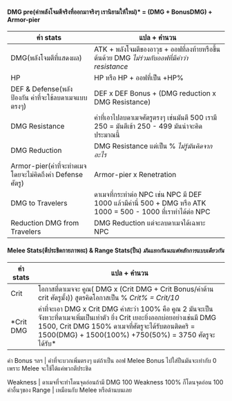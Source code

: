 
#### DMG pre(ค่าพลังโจมตีจริงที่ออกมาจริงๆ เรานิยามให้ใหม่)* = (DMG + BonusDMG) + Armor-pier
ค่า stats | แปล + คำนวน
------------ | -------------
DMG(พลังโจมตีที่แสดงผล) | ATK + พลังโจมตีของอาวุธ + ออฟที่ลงท้ายหรือขึ้นต้นด้วย DMG *ไม่ร่วมกับออฟที่มีคำว่า resistance*
HP | HP หรือ HP + ออฟที่เป็น +HP%
DEF & Defense(พลังป้องกัน ค่าที่จะใช้ลบดาเมจแบบตรงๆ) | DEF x DEF Bonus + (DMG reduction x DMG Resistance)
DMG Resistance | ค่าที่เอาไปลบดาเมจศัตรูตรงๆ เช่นมันตี 500 เรามี 250 = มันตีเข้า 250 - 499 มันน่าจะคิดประมาณนี้
DMG Reduction | DMG Resistance แต่เป็น % *ไม่รู้มันคิดจากอะไร*
Armor-pier(ค่าที่จะทำดเมจโดยจะไม่คิดถึงค่า Defense ศัตรู) | Armor-pier x Renetration
DMG to Travelers | ดาเมจที่กระทำต่อ NPC เช่น NPC มี DEF 1000 แล้วมีค่านี่ 500 + DMG หรือ ATK 1000 = 500 - 1000 ที่เราทำได้ต่อ NPC
Reduction DMG from Travelers | DMG Reduction แต่จะลบดาเมจได้เฉพาะ NPC

#### Melee Stats(ตีประชิดกายภาพอะ) & Range Stats(ปืน) *มันแยกกันนะแต่หลักการแบบเดียวกัน*
ค่า stats | แปล + คำนวน
------------ | -------------
Crit | โอกาสที่ดาเมจจะ คูณ( DMG x (Crit DMG + Crit Bonus/ค่าต้าน crit ศัตรูมั้ง))  สูตรคิดโอกาสเป็น % *Crit% = Crit/10*
*Crit DMG | ค่าที่จะเอา DMG x Crit DMG ค่าสะว่า 100% คือ คูณ 2 มันจะเป็นจังหวะที่ดาเมจเพิ่มเป็นเท่าตัว ยิ่ง Crit เยอะยิ่งออกบ่อยอย่างเช่นมี DMG 1500, Crit DMG 150% ดาเมจที่ศัตรูจะได้รับตอนติดคริ = 1500(DMG) + 1500(100%) +750(50%) = 3750 ศัตรูจะได้รับ*

ค่า Bonus ฯลฯ | ค่าที่จะบวกเพิ่มตรงๆ แต่ถ้าเป็น ออฟ Melee Bonus ไปใส่ปืนมันจะเท่ากับ 0 เพราะ Melee จะใช้ได้แค่พวกตีประชิด

Weakness | ดาเมจที่จะทำโดนจุดอ่อนถ้ามี DMG 100 Weakness 100% ก็โดนจุดอ่อน 100
ค่าอื่นๆของ Range | เหมือนกับ Melee หรือด้านบนเลย

